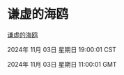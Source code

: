 # 谦虚的海鸥
[谦虚的海鸥](http://219.139.197.74:56308/qxdho/course/base/hotlink/index.php)

2024年 11月 03日 星期日 19:00:01 CST

2024年 11月 03日 星期日 11:00:01 GMT
